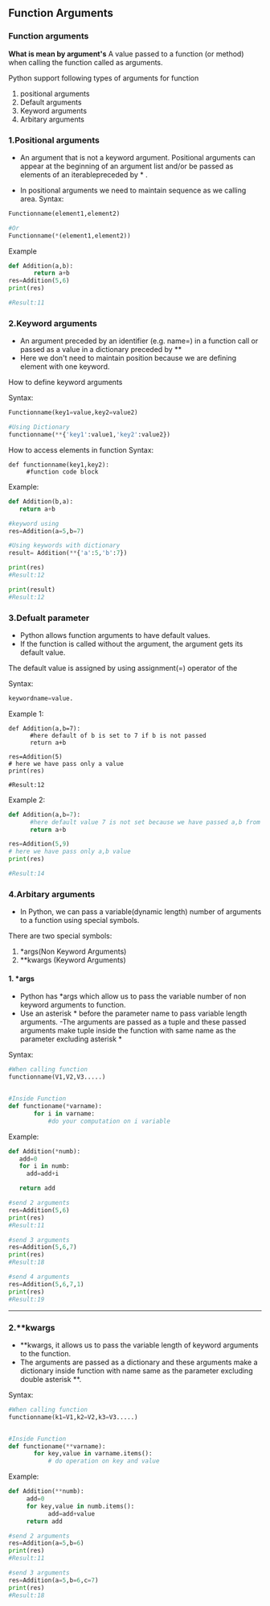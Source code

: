 ## Function Arguments

### Function arguments

**What is mean by argument's**
A value passed to a function (or method) when calling the function called as arguments.

Python support following types of arguments for function

1. positional arguments
2. Default arguments
3. Keyword arguments
4. Arbitary arguments


### 1.Positional arguments

- An argument that is not a keyword argument. Positional arguments can appear at the beginning of an argument list and/or be passed as elements of an iterablepreceded by * .

- In positional arguments we need to maintain sequence as we calling area.
Syntax:
```python
Functionname(element1,element2)

#Or
Functionname(*(element1,element2))
```

Example
```python
def Addition(a,b):
       return a+b
res=Addition(5,6)
print(res)

#Result:11
```


### 2.Keyword arguments
- An argument preceded by an identifier (e.g. name=) in a function call or passed as a value in a dictionary preceded by **
- Here we don't need to maintain position because we are defining element with one keyword.


How to define keyword arguments

Syntax:
```python
Functionname(key1=value,key2=value2)

#Using Dictionary
functionname(**{'key1':value1,'key2':value2})
```

How to access elements in function
Syntax:
```
def functionname(key1,key2):
     #function code block
```
Example:
```python
def Addition(b,a):
   return a+b

#keyword using
res=Addition(a=5,b=7)

#Using keywords with dictionary
result= Addition(**{'a':5,'b':7})

print(res)
#Result:12

print(result)
#Result:12
```


### 3.Defualt parameter
- Python allows function arguments to have default values. 
- If the function is called without the argument, the argument gets its default value.

The default value is assigned by using assignment(=) operator of the

Syntax:
```python
keywordname=value.
```

Example 1:
```
def Addition(a,b=7):
      #here default of b is set to 7 if b is not passed
      return a+b

res=Addition(5) 
# here we have pass only a value
print(res)

#Result:12
```

Example 2:
```python
def Addition(a,b=7):
      #here default value 7 is not set because we have passed a,b from calling function
      return a+b

res=Addition(5,9) 
# here we have pass only a,b value
print(res)

#Result:14
```


### 4.Arbitary arguments
- In Python, we can pass a variable(dynamic length) number of arguments to a function using special symbols. 

There are two special symbols:
1. *args(Non Keyword Arguments)
2. \*\*kwargs (Keyword Arguments)

#### 1. \*args
- Python has *args which allow us to pass the variable number of non keyword arguments to function.
- Use an asterisk * before the parameter name to pass variable length arguments.
-The arguments are passed as a tuple and these passed arguments make tuple inside the function with same name as the parameter excluding asterisk *


Syntax:
```python
#When calling function
functionname(V1,V2,V3.....)


#Inside Function
def functioname(*varname):
       for i in varname:
           #do your computation on i variable
```


Example:
```python
def Addition(*numb):
   add=0
   for i in numb:
     add=add+i

   return add

#send 2 arguments
res=Addition(5,6)
print(res)
#Result:11

#send 3 arguments
res=Addition(5,6,7)
print(res)
#Result:18

#send 4 arguments
res=Addition(5,6,7,1)
print(res)
#Result:19
```
-------------------------------------------------------------

### 2.**kwargs 
- **kwargs, it allows us to pass the variable length of keyword arguments to the function.
- The arguments are passed as a dictionary and these arguments make a dictionary inside function with name same as the parameter excluding double asterisk **.

Syntax:
```python
#When calling function
functionname(k1=V1,k2=V2,k3=V3.....)


#Inside Function
def functioname(**varname):
       for key,value in varname.items():
           # do operation on key and value
```

Example:
```python
def Addition(**numb):
     add=0
     for key,value in numb.items():
           add=add+value
     return add

#send 2 arguments
res=Addition(a=5,b=6)
print(res)
#Result:11

#send 3 arguments
res=Addition(a=5,b=6,c=7)
print(res)
#Result:18
```
